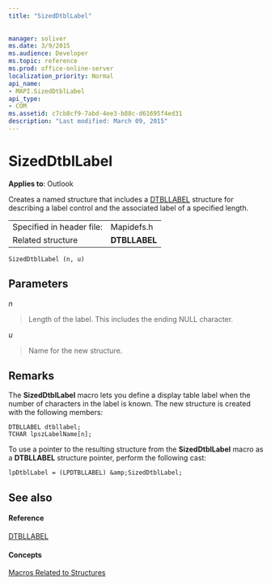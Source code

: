 ```yaml
---
title: "SizedDtblLabel"
 
 
manager: soliver
ms.date: 3/9/2015
ms.audience: Developer
ms.topic: reference
ms.prod: office-online-server
localization_priority: Normal
api_name:
- MAPI.SizedDtblLabel
api_type:
- COM
ms.assetid: c7cb8cf9-7abd-4ee3-b88c-d61695f4ed31
description: "Last modified: March 09, 2015"
---
```


# SizedDtblLabel

  
  
**Applies to**: Outlook 
  
Creates a named structure that includes a [DTBLLABEL](dtbllabel.md) structure for describing a label control and the associated label of a specified length. 
  
|||
|:-----|:-----|
|Specified in header file:  <br/> |Mapidefs.h  <br/> |
|Related structure  <br/> |**DTBLLABEL** <br/> |
   
```
SizedDtblLabel (n, u)
```

## Parameters

 _n_
  
> Length of the label. This includes the ending NULL character. 
    
 _u_
  
> Name for the new structure.
    
## Remarks

The **SizedDtblLabel** macro lets you define a display table label when the number of characters in the label is known. The new structure is created with the following members: 
  
```
DTBLLABEL dtbllabel;
TCHAR lpszLabelName[n];

```

To use a pointer to the resulting structure from the **SizedDtblLabel** macro as a **DTBLLABEL** structure pointer, perform the following cast: 
  
```
lpDtblLabel = (LPDTBLLABEL) &amp;SizedDtblLabel;

```

## See also

#### Reference

[DTBLLABEL](dtbllabel.md)
#### Concepts

[Macros Related to Structures](macros-related-to-structures.md)

